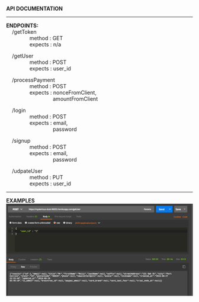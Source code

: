 **API DOCUMENTATION**
***
**ENDPOINTS:**  
&nbsp;&nbsp;&nbsp;&nbsp;/getToken  
&nbsp;&nbsp;&nbsp;&nbsp;&nbsp;&nbsp;&nbsp;&nbsp;&nbsp;&nbsp;&nbsp;&nbsp;&nbsp;&nbsp;&nbsp;&nbsp;method : GET   
&nbsp;&nbsp;&nbsp;&nbsp;&nbsp;&nbsp;&nbsp;&nbsp;&nbsp;&nbsp;&nbsp;&nbsp;&nbsp;&nbsp;&nbsp;&nbsp;expects : n/a  

&nbsp;&nbsp;&nbsp;&nbsp;/getUser  
&nbsp;&nbsp;&nbsp;&nbsp;&nbsp;&nbsp;&nbsp;&nbsp;&nbsp;&nbsp;&nbsp;&nbsp;&nbsp;&nbsp;&nbsp;&nbsp;method : POST   
&nbsp;&nbsp;&nbsp;&nbsp;&nbsp;&nbsp;&nbsp;&nbsp;&nbsp;&nbsp;&nbsp;&nbsp;&nbsp;&nbsp;&nbsp;&nbsp;expects : user_id    

&nbsp;&nbsp;&nbsp;&nbsp;/processPayment  
&nbsp;&nbsp;&nbsp;&nbsp;&nbsp;&nbsp;&nbsp;&nbsp;&nbsp;&nbsp;&nbsp;&nbsp;&nbsp;&nbsp;&nbsp;&nbsp;method : POST   
&nbsp;&nbsp;&nbsp;&nbsp;&nbsp;&nbsp;&nbsp;&nbsp;&nbsp;&nbsp;&nbsp;&nbsp;&nbsp;&nbsp;&nbsp;&nbsp;expects : nonceFromClient,  
&nbsp;&nbsp;&nbsp;&nbsp;&nbsp;&nbsp;&nbsp;&nbsp;&nbsp;&nbsp;&nbsp;&nbsp;&nbsp;&nbsp;&nbsp;&nbsp;&nbsp;&nbsp;&nbsp;&nbsp;&nbsp;&nbsp;&nbsp;&nbsp;&nbsp;&nbsp;&nbsp;&nbsp;&nbsp;&nbsp;&nbsp; amountFromClient

&nbsp;&nbsp;&nbsp;&nbsp;/login  
&nbsp;&nbsp;&nbsp;&nbsp;&nbsp;&nbsp;&nbsp;&nbsp;&nbsp;&nbsp;&nbsp;&nbsp;&nbsp;&nbsp;&nbsp;&nbsp;method : POST   
&nbsp;&nbsp;&nbsp;&nbsp;&nbsp;&nbsp;&nbsp;&nbsp;&nbsp;&nbsp;&nbsp;&nbsp;&nbsp;&nbsp;&nbsp;&nbsp;expects : email,  
&nbsp;&nbsp;&nbsp;&nbsp;&nbsp;&nbsp;&nbsp;&nbsp;&nbsp;&nbsp;&nbsp;&nbsp;&nbsp;&nbsp;&nbsp;&nbsp;&nbsp;&nbsp;&nbsp;&nbsp;&nbsp;&nbsp;&nbsp;&nbsp;&nbsp;&nbsp;&nbsp;&nbsp;&nbsp;&nbsp;&nbsp; password

&nbsp;&nbsp;&nbsp;&nbsp;/signup  
&nbsp;&nbsp;&nbsp;&nbsp;&nbsp;&nbsp;&nbsp;&nbsp;&nbsp;&nbsp;&nbsp;&nbsp;&nbsp;&nbsp;&nbsp;&nbsp;method : POST   
&nbsp;&nbsp;&nbsp;&nbsp;&nbsp;&nbsp;&nbsp;&nbsp;&nbsp;&nbsp;&nbsp;&nbsp;&nbsp;&nbsp;&nbsp;&nbsp;expects : email,  
&nbsp;&nbsp;&nbsp;&nbsp;&nbsp;&nbsp;&nbsp;&nbsp;&nbsp;&nbsp;&nbsp;&nbsp;&nbsp;&nbsp;&nbsp;&nbsp;&nbsp;&nbsp;&nbsp;&nbsp;&nbsp;&nbsp;&nbsp;&nbsp;&nbsp;&nbsp;&nbsp;&nbsp;&nbsp;&nbsp;&nbsp; password

&nbsp;&nbsp;&nbsp;&nbsp;/udpateUser  
&nbsp;&nbsp;&nbsp;&nbsp;&nbsp;&nbsp;&nbsp;&nbsp;&nbsp;&nbsp;&nbsp;&nbsp;&nbsp;&nbsp;&nbsp;&nbsp;method : PUT   
&nbsp;&nbsp;&nbsp;&nbsp;&nbsp;&nbsp;&nbsp;&nbsp;&nbsp;&nbsp;&nbsp;&nbsp;&nbsp;&nbsp;&nbsp;&nbsp;expects : user_id    
***  
**EXAMPLES**  
![alt text](/apiDocScreens/getUserScreen.png "/getUser")
